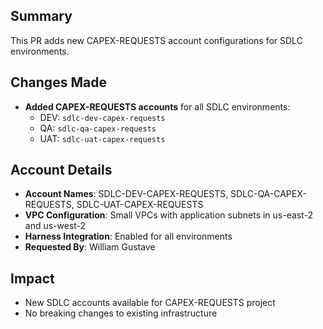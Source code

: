 ## Summary
This PR adds new CAPEX-REQUESTS account configurations for SDLC environments.

## Changes Made
- **Added CAPEX-REQUESTS accounts** for all SDLC environments:
  - DEV: `sdlc-dev-capex-requests`
  - QA: `sdlc-qa-capex-requests`
  - UAT: `sdlc-uat-capex-requests`

## Account Details
- **Account Names**: SDLC-DEV-CAPEX-REQUESTS, SDLC-QA-CAPEX-REQUESTS, SDLC-UAT-CAPEX-REQUESTS
- **VPC Configuration**: Small VPCs with application subnets in us-east-2 and us-west-2
- **Harness Integration**: Enabled for all environments
- **Requested By**: William Gustave

## Impact
- New SDLC accounts available for CAPEX-REQUESTS project
- No breaking changes to existing infrastructure
